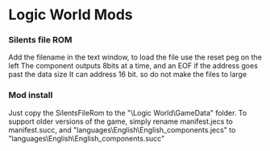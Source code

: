 # Logic World Mods

### Silents file ROM

Add the filename in the text window, to load the file use the reset peg on the left
The component outputs 8bits at a time, and an EOF if the address goes past the data size
It can  address 16 bit. so do not make the files to large

### Mod install
Just copy the SilentsFileRom to the "\Logic World\GameData\" folder.
To support older versions of the game, simply rename manifest.jecs to manifest.succ, and "languages\English\English_components.jecs" to "languages\English\English_components.succ"


